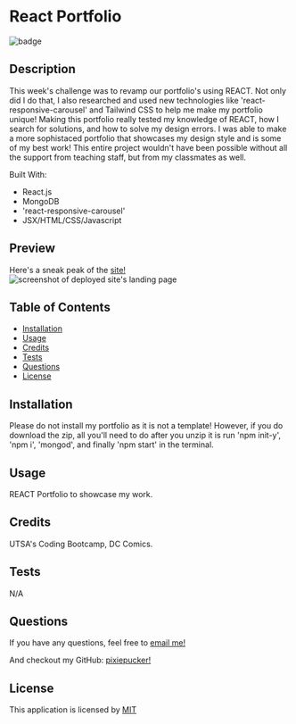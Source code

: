   # React Portfolio
  
  ![badge](https://img.shields.io/badge/License-MIT-blue)
  

  ## Description
  This week's challenge was to revamp our portfolio's using REACT. Not only did I do that, I also researched and used new technologies like 'react-responsive-carousel' and Tailwind CSS to help me make my portfolio unique! Making this portfolio really tested my knowledge of REACT, how I search for solutions, and how to solve my design errors. I was able to make a more sophistaced portfolio that showcases my design style and is some of my best work! This entire project wouldn't have been possible without all the support from teaching staff, but from my classmates as well.

  Built With:
  - React.js
  - MongoDB
  - 'react-responsive-carousel'
  - JSX/HTML/CSS/Javascript

  ## Preview
  Here's a sneak peak of the [site!](https://pixiepucker.github.io/new-portfolio)
  ![screenshot of deployed site's landing page](./src//assets/preview.png)

  ## Table of Contents
  - [Installation](#installation)
  - [Usage](#usage)
  - [Credits](#credits)
  - [Tests](#tests)
  - [Questions](#questions)
  - [License](#license)

  ## Installation
  Please do not install my portfolio as it is not a template! However, if you do download the zip, all you'll need to do after you unzip it is run 'npm init-y', 'npm i', 'mongod',  and finally 'npm start' in the terminal.

  ## Usage
  REACT Portfolio to showcase my work.

  ## Credits
  UTSA's Coding Bootcamp, DC Comics.

  ## Tests
  N/A

  ## Questions
  If you have any questions, feel free to [email me!](mailto:alycain.99@gmail.com)

  And checkout my GitHub: [pixiepucker!](https://github.com/pixiepucker)

  ## License
  
  This application is licensed by [MIT](https://opensource.org/licenses/MIT)